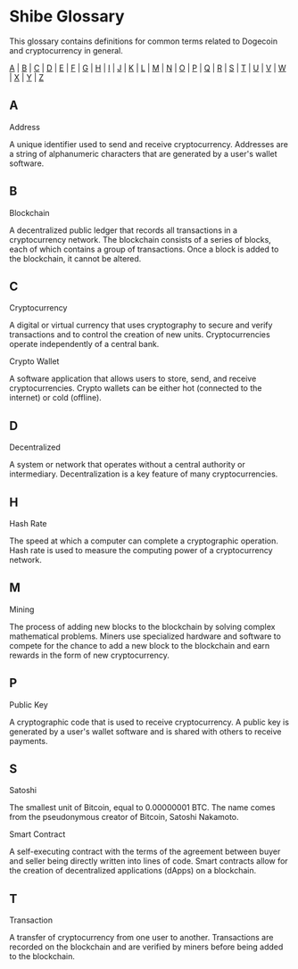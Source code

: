 Shibe Glossary
==============

This glossary contains definitions for common terms related to Dogecoin and cryptocurrency in general.

[A](#A) | [B](#B) | [C](#C) | [D](#D) | [E](#E) | [F](#F) | [G](#G) | [H](#H) | [I](#I) | [J](#J) | [K](#K) | [L](#L) | [M](#M) | [N](#N) | [O](#O) | [P](#P) | [Q](#Q) | [R](#R) | [S](#S) | [T](#T) | [U](#U) | [V](#V) | [W](#W) | [X](#X) | [Y](#Y) | [Z](#Z)

A
-

Address

A unique identifier used to send and receive cryptocurrency. Addresses are a string of alphanumeric characters that are generated by a user's wallet software.

B
-

Blockchain

A decentralized public ledger that records all transactions in a cryptocurrency network. The blockchain consists of a series of blocks, each of which contains a group of transactions. Once a block is added to the blockchain, it cannot be altered.

C
-

Cryptocurrency

A digital or virtual currency that uses cryptography to secure and verify transactions and to control the creation of new units. Cryptocurrencies operate independently of a central bank.

Crypto Wallet

A software application that allows users to store, send, and receive cryptocurrencies. Crypto wallets can be either hot (connected to the internet) or cold (offline).

D
-

Decentralized

A system or network that operates without a central authority or intermediary. Decentralization is a key feature of many cryptocurrencies.

H
-

Hash Rate

The speed at which a computer can complete a cryptographic operation. Hash rate is used to measure the computing power of a cryptocurrency network.

M
-

Mining

The process of adding new blocks to the blockchain by solving complex mathematical problems. Miners use specialized hardware and software to compete for the chance to add a new block to the blockchain and earn rewards in the form of new cryptocurrency.

P
-

Public Key

A cryptographic code that is used to receive cryptocurrency. A public key is generated by a user's wallet software and is shared with others to receive payments.

S
-

Satoshi

The smallest unit of Bitcoin, equal to 0.00000001 BTC. The name comes from the pseudonymous creator of Bitcoin, Satoshi Nakamoto.

Smart Contract

A self-executing contract with the terms of the agreement between buyer and seller being directly written into lines of code. Smart contracts allow for the creation of decentralized applications (dApps) on a blockchain.

T
-

Transaction

A transfer of cryptocurrency from one user to another. Transactions are recorded on the blockchain and are verified by miners before being added to the blockchain.
